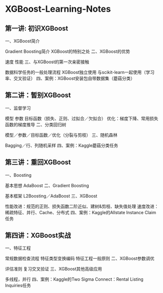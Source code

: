 # XGBoost-Learning-Notes

## 第一讲: 初识XGBoost

一、XGBoost简介

Gradient Boosting简介
XGBoost的特别之处
二、XGBoost的优势

速度
性能
三、与XGBoost的第一次亲密接触

数据科学任务的一般处理流程
XGBoost独立使用
与scikit-learn一起使用（学习率、交叉验证）
四、案例：XGBoost安装包自带数据集（蘑菇分类）

 

## 第二讲：暂别XGBoost

一、监督学习

模型
参数
目标函数（损失、正则、过拟合／欠拟合）
优化：梯度下降、常用损失函数的梯度推导
二、分类回归树

模型／参数／目标函数／优化（分裂与剪枝）
​三、随机森林

Bagging／行、列随机采样
四、案例：Kaggle蘑菇分类任务

 

## 第三讲：重回XGBoost

一、Boosting

基本思想
AdaBoost
二、Gradient Boosting

基本框架
L2Boosting／AdaBoost
三、XGBoost

性能改进：规范的正则、损失函数二阶近似、建树&剪枝、缺失值处理
速度改进：稀疏特征、并行、Cache、分布式
四、案例：Kaggle的Allstate Instance Claim任务

 

## 第四讲：XGBoost实战

一、特征工程

常规数据检查流程
 特征类型变换编码
特征工程一般原则
二、XGBoost参数调优

评估准则
复习交叉验证
三、XGBoost其他高级应用

多线程，并行
四、案例：Kaggle的Two Sigma Connect：Rental Listing Inquiries任务